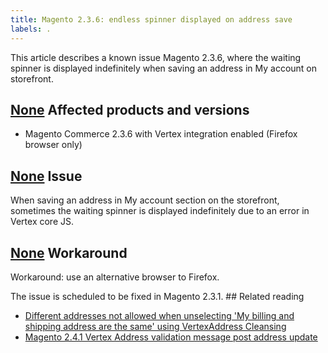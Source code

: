 ```yaml
---
title: Magento 2.3.6: endless spinner displayed on address save
labels: .
---
```


This article describes a known issue Magento 2.3.6, where the waiting spinner is displayed indefinitely when saving an address in My account on storefront.

## [None](#affected-products-and-versions) Affected products and versions

* Magento Commerce 2.3.6 with Vertex integration enabled (Firefox browser only)

## [None](#issue) Issue

When saving an address in My account section on the storefront, sometimes the waiting spinner is displayed indefinitely due to an error in Vertex core JS.

## [None](#workaround) Workaround

Workaround: use an alternative browser to Firefox.

The issue is scheduled to be fixed in Magento 2.3.1. \#\# Related reading

* [Different addresses not allowed when unselecting 'My billing and shipping address are the same' using VertexAddress Cleansing](https://support.magento.com/hc/en-us/articles/360046998952)
* [Magento 2.4.1 Vertex Address validation message post address update](https://support.magento.com/hc/en-us/articles/360050139631)

